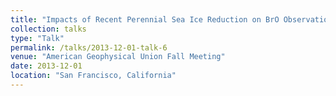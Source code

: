 ```yaml
---
title: "Impacts of Recent Perennial Sea Ice Reduction on BrO Observations at Barrow, Alaska"
collection: talks
type: "Talk"
permalink: /talks/2013-12-01-talk-6
venue: "American Geophysical Union Fall Meeting"
date: 2013-12-01
location: "San Francisco, California"
---
```


